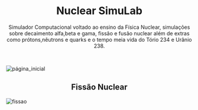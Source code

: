 <h1 align="center">Nuclear SimuLab</h1>

<p align="center">Simulador Computacional voltado ao ensino da Física Nuclear, simulações sobre decaimento alfa,beta e gama, fissão e fusão nuclear além de extras como prótons,nêutrons e quarks e o tempo meia vida do Tório 234 e Urânio 238.</p>
<br />


![página_inicial](https://user-images.githubusercontent.com/46492977/99748915-3b2daf00-2abc-11eb-9868-79375cd1d4d8.png)

<h2 align="center">Fissão Nuclear</h2>

![fissao](https://user-images.githubusercontent.com/46492977/99749806-e9862400-2abd-11eb-8ec6-2dcd056eae4f.gif)



